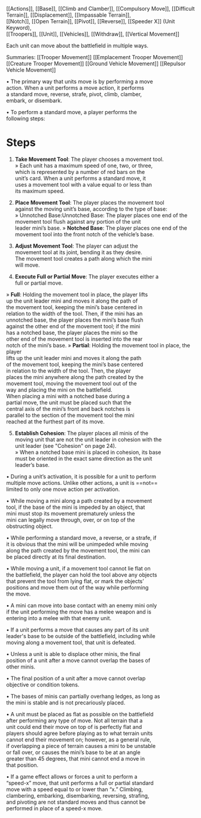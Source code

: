 

[[Actions]], [[Base]], [[Climb and Clamber]], [[Compulsory Move]], 
[[Difficult Terrain]], [[Displacement]], [[Impassable Terrain]],  
[[Notch]], [[Open Terrain]], [[Pivot]], [[Reverse]], [[Speeder X]] (Unit Keyword),  
[[Troopers]], [[Unit]], [[Vehicles]], [[Withdraw]], [[Vertical Movement]]

Each unit can move about the battlefield in multiple ways.  

Summaries:
[[Trooper Movement]]	[[Emplacement Trooper Movement]]
[[Creature Trooper Movement]]	[[Ground Vehicle Movement]]
[[Repulsor Vehicle Movement]]

• The primary way that units move is by performing a move  
action. When a unit performs a move action, it performs  
a standard move, reverse, strafe, pivot, climb, clamber,  
embark, or disembark.

• To perform a standard move, a player performs the  
following steps:  

# Steps

1. **Take Movement Tool**: The player chooses a movement tool.  
» Each unit has a maximum speed of one, two, or three,  
which is represented by a number of red bars on the  
unit’s card. When a unit performs a standard move, it  
uses a movement tool with a value equal to or less than  
its maximum speed.  

2. **Place Movement Tool**: The player places the movement tool  
against the moving unit’s base, according to the type of base:  
» Unnotched Base:Unnotched Base: The player places one end of the  
movement tool flush against any portion of the unit  
leader mini’s base.
» **Notched Base**: The player places one end of the  
movement tool into the front notch of the vehicle’s base.  

3. **Adjust Movement Tool**: The player can adjust the  
movement tool at its joint, bending it as they desire.  
The movement tool creates a path along which the mini  
will move.  

4. **Execute Full or Partial Move**: The player executes either a  
full or partial move.  

» **Full**: Holding the movement tool in place, the player lifts  
up the unit leader mini and moves it along the path of  
the movement tool, keeping the mini’s base centered in  
relation to the width of the tool. Then, if the mini has an  
unnotched base, the player places the mini’s base flush  
against the other end of the movement tool; if the mini  
has a notched base, the player places the mini so the  
other end of the movement tool is inserted into the rear  
notch of the mini’s base.
» **Partial**: Holding the movement tool in place, the player  
lifts up the unit leader mini and moves it along the path  
of the movement tool, keeping the mini’s base centered  
in relation to the width of the tool. Then, the player  
places the mini anywhere along the path created by the  
movement tool, moving the movement tool out of the  
way and placing the mini on the battlefield.  
When placing a mini with a notched base during a  
partial move, the unit must be placed such that the  
central axis of the mini’s front and back notches is  
parallel to the section of the movement tool the mini  
reached at the furthest part of its move.  

5. **Establish Cohesion**: The player places all minis of the  
moving unit that are not the unit leader in cohesion with the  
unit leader (see "Cohesion" on page 24).  
» When a notched base mini is placed in cohesion, its base  
must be oriented in the exact same direction as the unit  
leader’s base.

• During a unit’s activation, it is possible for a unit to perform  
multiple move actions. Unlike other actions, a unit is ==not==  
limited to only one move action per activation.

• While moving a mini along a path created by a movement  
tool, if the base of the mini is impeded by an object, that  
mini must stop its movement prematurely unless the  
mini can legally move through, over, or on top of the  
obstructing object.  

• While performing a standard move, a reverse, or a strafe, if  
it is obvious that the mini will be unimpeded while moving  
along the path created by the movement tool, the mini can  
be placed directly at its final destination.  

• While moving a unit, if a movement tool cannot lie flat on  
the battlefield, the player can hold the tool above any objects  
that prevent the tool from lying flat, or mark the objects’  
positions and move them out of the way while performing  
the move.  

• A mini can move into base contact with an enemy mini only  
if the unit performing the move has a melee weapon and is  
entering into a melee with that enemy unit.

• If a unit performs a move that causes any part of its unit  
leader's base to be outside of the battlefield, including while  
moving along a movement tool, that unit is defeated.  

• Unless a unit is able to displace other minis, the final  
position of a unit after a move cannot overlap the bases of  
other minis.  

• The final position of a unit after a move cannot overlap  
objective or condition tokens.  

• The bases of minis can partially overhang ledges, as long as  
the mini is stable and is not precariously placed.

• A unit must be placed as flat as possible on the battlefield  
after performing any type of move. Not all terrain that a  
unit could end their move on top of is perfectly flat and  
players should agree before playing as to what terrain units  
cannot end their movement on; however, as a general rule,  
if overlapping a piece of terrain causes a mini to be unstable  
or fall over, or causes the mini’s base to be at an angle  
greater than 45 degrees, that mini cannot end a move in  
that position.  

• If a game effect allows or forces a unit to perform a  
“speed-x” move, that unit performs a full or partial standard  
move with a speed equal to or lower than “x.” Climbing,  
clambering, embarking, disembarking, reversing, strafing,  
and pivoting are not standard moves and thus cannot be  
performed in place of a speed-x move.